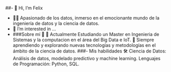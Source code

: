 ##- 👋 Hi, I’m Felix
- 👨‍💻 Apasionado de los datos, inmerso en el emocionante mundo de la ingeniería de datos y la ciencia de datos.
- 👀 I’m interested in ...
- ###Sobre mí 🚀
    💼 Actualmente Estudiando un Master en Ingenieria de Sistemas y la computacion en el área del Big Data e IoT.
    🌱 Siempre aprendiendo y explorando nuevas tecnologías y metodologías en el ámbito de la ciencia de datos.
###- Mis habilidades 🛠️
    Ciencia de Datos: Análisis de datos, modelado predictivo y machine learning.
    Lenguajes de Programación: Python, SQL.

<!---
felixegb/felixegb is a ✨ special ✨ repository because its `README.md` (this file) appears on your GitHub profile.
You can click the Preview link to take a look at your changes.
--->
